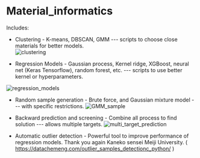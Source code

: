 # Material_informatics
Includes:
- Clustering - K-means, DBSCAN, GMM --- scripts to choose close materials for better models.  
![clustering](https://user-images.githubusercontent.com/50325966/99898070-1155d180-2ce2-11eb-9e94-48590bfdb920.jpg)

- Regression Models - Gaussian process, Kernel ridge, XGBoost, neural net (Keras Tensorflow), random forest, etc. --- scripts to use better kernel or hyperparameters.

![regression_models](https://user-images.githubusercontent.com/50325966/99891931-b1940200-2cb2-11eb-9180-22c1764a4aee.jpg)

- Random sample generation - Brute force, and Gaussian mixture model --- with specific restrictions.
![GMM_sample](https://user-images.githubusercontent.com/50325966/99898105-6eea1e00-2ce2-11eb-8453-27a278770f29.jpg)

- Backward prediction and screening - Combine all process to find solution --- allows multiple targets.
![multi_target_prediction](https://user-images.githubusercontent.com/50325966/99897852-57aa3100-2ce0-11eb-930a-c72f7b2e5754.jpg)

- Automatic outlier detection - Powerful tool to improve performance of regression models. Thank you again Kaneko sensei Meiji University. ( https://datachemeng.com/outlier_samples_detectionc_python/ )
